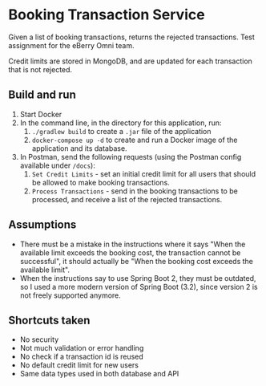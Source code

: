 # Booking Transaction Service
Given a list of booking transactions, returns the rejected transactions. Test assignment for the eBerry Omni team.

Credit limits are stored in MongoDB, and are updated for each transaction that is not rejected.

## Build and run
1. Start Docker
2. In the command line, in the directory for this application, run:
   1. ```./gradlew build``` to create a `.jar` file of the application
   1. ```docker-compose up -d``` to create and run a Docker image of the application and its database.
3. In Postman, send the following requests (using the Postman config available under `/docs`):
   1. `Set Credit Limits` - set an initial credit limit for all users that should be allowed to make booking transactions.
   1. `Process Transactions` - send in the booking transactions to be processed, and receive a list of the rejected transactions.

## Assumptions
* There must be a mistake in the instructions where it says "When the available limit exceeds the booking cost, the transaction cannot be successful", it should actually be "When the booking cost exceeds the available limit".
* When the instructions say to use Spring Boot 2, they must be outdated, so I used a more modern version of Spring Boot (3.2), since version 2 is not freely supported anymore.

## Shortcuts taken
* No security
* Not much validation or error handling
* No check if a transaction id is reused
* No default credit limit for new users
* Same data types used in both database and API